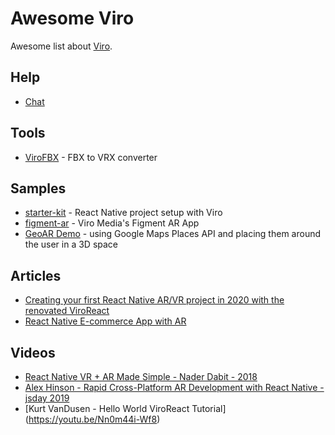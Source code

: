 # Awesome Viro

Awesome list about [Viro](https://github.com/virocommunity/viro).

## Help

- [Chat](https://discord.gg/YfxDBGTxvG)

## Tools

- [ViroFBX](https://github.com/ViroCommunity/ViroFBX) - FBX to VRX converter

## Samples

- [starter-kit](https://github.com/ViroCommunity/starter-kit) - React Native project setup with Viro
- [figment-ar](https://github.com/ViroCommunity/figment-ar) - Viro Media's Figment AR App
- [GeoAR Demo](https://github.com/ViroCommunity/geoar) - using Google Maps Places API and placing them around the user in a 3D space

## Articles

- [Creating your first React Native AR/VR project in 2020 with the renovated ViroReact](https://geovi.medium.com/creating-your-first-react-native-ar-vr-project-in-2020-with-the-renovated-viroreact-d62fa43b797b)
- [React Native E-commerce App with AR](https://medium.com/@ceballosmarandres/react-native-e-commerce-app-with-ar-24cace2f213a)

## Videos

- [React Native VR + AR Made Simple - Nader Dabit - 2018](https://www.youtube.com/watch?v=csgMNguUjDU)
- [Alex Hinson - Rapid Cross-Platform AR Development with React Native - jsday 2019](https://www.youtube.com/watch?v=g0EGEnL9f4Q)
- [Kurt VanDusen - Hello World ViroReact Tutorial] (https://youtu.be/Nn0m44i-Wf8)
